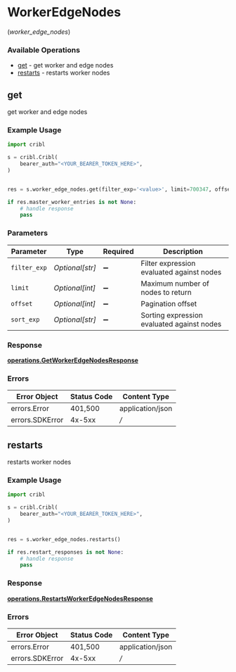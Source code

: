 # WorkerEdgeNodes
(*worker_edge_nodes*)

### Available Operations

* [get](#get) - get worker and edge nodes
* [restarts](#restarts) - restarts worker nodes

## get

get worker and edge nodes

### Example Usage

```python
import cribl

s = cribl.Cribl(
    bearer_auth="<YOUR_BEARER_TOKEN_HERE>",
)


res = s.worker_edge_nodes.get(filter_exp='<value>', limit=700347, offset=90065, sort_exp='<value>')

if res.master_worker_entries is not None:
    # handle response
    pass

```

### Parameters

| Parameter                                  | Type                                       | Required                                   | Description                                |
| ------------------------------------------ | ------------------------------------------ | ------------------------------------------ | ------------------------------------------ |
| `filter_exp`                               | *Optional[str]*                            | :heavy_minus_sign:                         | Filter expression evaluated against nodes  |
| `limit`                                    | *Optional[int]*                            | :heavy_minus_sign:                         | Maximum number of nodes to return          |
| `offset`                                   | *Optional[int]*                            | :heavy_minus_sign:                         | Pagination offset                          |
| `sort_exp`                                 | *Optional[str]*                            | :heavy_minus_sign:                         | Sorting expression evaluated against nodes |


### Response

**[operations.GetWorkerEdgeNodesResponse](../../models/operations/getworkeredgenodesresponse.md)**
### Errors

| Error Object     | Status Code      | Content Type     |
| ---------------- | ---------------- | ---------------- |
| errors.Error     | 401,500          | application/json |
| errors.SDKError  | 4x-5xx           | */*              |

## restarts

restarts worker nodes

### Example Usage

```python
import cribl

s = cribl.Cribl(
    bearer_auth="<YOUR_BEARER_TOKEN_HERE>",
)


res = s.worker_edge_nodes.restarts()

if res.restart_responses is not None:
    # handle response
    pass

```


### Response

**[operations.RestartsWorkerEdgeNodesResponse](../../models/operations/restartsworkeredgenodesresponse.md)**
### Errors

| Error Object     | Status Code      | Content Type     |
| ---------------- | ---------------- | ---------------- |
| errors.Error     | 401,500          | application/json |
| errors.SDKError  | 4x-5xx           | */*              |
